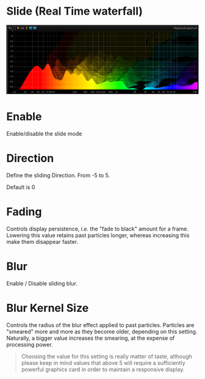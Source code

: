 # Slide (Real Time waterfall)
![](../../include/SpectrumSlide.png)

# Enable
<link type="document" target="Enable">Enable</link>/disable the slide mode

# Direction
Define the sliding <link type="document" target="Direction">Direction</link>. From -5 to 5.

Default is 0

# Fading
<link type="document" target="Controls">Controls</link>
display persistence, <i>i.e.</i> the "fade to black" amount for a frame. Lowering this value retains
past particles longer, whereas increasing this make them disappear faster.

# Blur
<link type="document" target="Enable">Enable</link> / Disable sliding blur.

# Blur Kernel Size

<link type="document" target="Controls">Controls</link>
the radius of the blur effect applied to past particles. Particles are "smeared" more and more as
they become older, depending on this setting. Naturally, a bigger value increases the smearing, at
the expense of processing power.

> Choosing the value for this setting is really matter of taste, although please
keep in mind values that above 5 will require a sufficiently powerful graphics card in order 
to maintain a responsive display.

